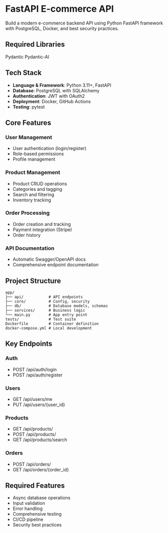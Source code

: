 # FastAPI E-commerce API

Build a modern e-commerce backend API using Python FastAPI framework with PostgreSQL, Docker, and best security practices.
## Required Libraries
Pydantic
Pydantic-AI

## Tech Stack
- **Language & Framework**: Python 3.11+, FastAPI
- **Database**: PostgreSQL with SQLAlchemy
- **Authentication**: JWT with OAuth2
- **Deployment**: Docker, GitHub Actions
- **Testing**: pytest

## Core Features

### User Management
- User authentication (login/register)
- Role-based permissions
- Profile management

### Product Management
- Product CRUD operations
- Categories and tagging
- Search and filtering
- Inventory tracking

### Order Processing
- Order creation and tracking
- Payment integration (Stripe)
- Order history

### API Documentation
- Automatic Swagger/OpenAPI docs
- Comprehensive endpoint documentation

## Project Structure
```
app/
├── api/           # API endpoints
├── core/          # Config, security
├── db/            # Database models, schemas
├── services/      # Business logic
└── main.py        # App entry point
tests/             # Test suite
Dockerfile         # Container definition
docker-compose.yml # Local development
```

## Key Endpoints

### Auth
- POST /api/auth/login
- POST /api/auth/register

### Users
- GET /api/users/me
- PUT /api/users/{user_id}

### Products
- GET /api/products/
- POST /api/products/
- GET /api/products/search

### Orders
- POST /api/orders/
- GET /api/orders/{order_id}

## Required Features
- Async database operations
- Input validation
- Error handling
- Comprehensive testing
- CI/CD pipeline
- Security best practices
